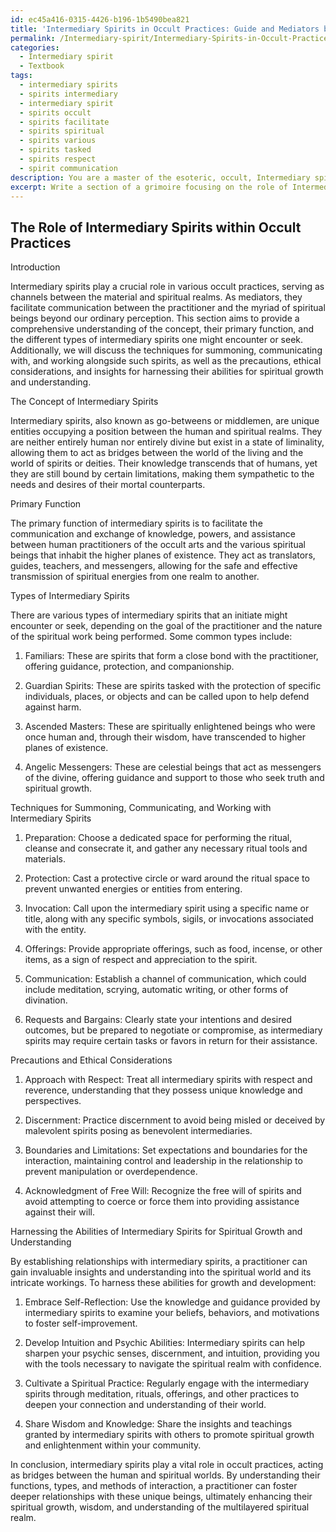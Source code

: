 ```yaml
---
id: ec45a416-0315-4426-b196-1b5490bea821
title: 'Intermediary Spirits in Occult Practices: Guide and Mediators between Realms'
permalink: /Intermediary-spirit/Intermediary-Spirits-in-Occult-Practices-Guide-and-Mediators-between-Realms/
categories:
  - Intermediary spirit
  - Textbook
tags:
  - intermediary spirits
  - spirits intermediary
  - intermediary spirit
  - spirits occult
  - spirits facilitate
  - spirits spiritual
  - spirits various
  - spirits tasked
  - spirits respect
  - spirit communication
description: You are a master of the esoteric, occult, Intermediary spirit and education, you have written many textbooks on the subject in ways that provide students with rich and deep understanding of the subject. You are being asked to write textbook-like sections on a topic and you do it with full context, explainability, and reliability in accuracy to the true facts of the topic at hand, in a textbook style that a student would easily be able to learn from, in a rich, engaging, and contextual way. Always include relevant context (such as formulas and history), related concepts, and in a way that someone can gain deep insights from.
excerpt: Write a section of a grimoire focusing on the role of Intermediary spirits within occult practices. Provide an overview of the concept, their primary function, and various types of Intermediary spirits that an initiate might encounter or seek. Elaborate on techniques for summoning, communicating with, and working alongside such spirits. Offer relevant precautions, ethical considerations, and insights into harnessing their abilities for spiritual growth and understanding.
---
```


## The Role of Intermediary Spirits within Occult Practices

Introduction

Intermediary spirits play a crucial role in various occult practices, serving as channels between the material and spiritual realms. As mediators, they facilitate communication between the practitioner and the myriad of spiritual beings beyond our ordinary perception. This section aims to provide a comprehensive understanding of the concept, their primary function, and the different types of intermediary spirits one might encounter or seek. Additionally, we will discuss the techniques for summoning, communicating with, and working alongside such spirits, as well as the precautions, ethical considerations, and insights for harnessing their abilities for spiritual growth and understanding.

The Concept of Intermediary Spirits

Intermediary spirits, also known as go-betweens or middlemen, are unique entities occupying a position between the human and spiritual realms. They are neither entirely human nor entirely divine but exist in a state of liminality, allowing them to act as bridges between the world of the living and the world of spirits or deities. Their knowledge transcends that of humans, yet they are still bound by certain limitations, making them sympathetic to the needs and desires of their mortal counterparts.

Primary Function

The primary function of intermediary spirits is to facilitate the communication and exchange of knowledge, powers, and assistance between human practitioners of the occult arts and the various spiritual beings that inhabit the higher planes of existence. They act as translators, guides, teachers, and messengers, allowing for the safe and effective transmission of spiritual energies from one realm to another.

Types of Intermediary Spirits

There are various types of intermediary spirits that an initiate might encounter or seek, depending on the goal of the practitioner and the nature of the spiritual work being performed. Some common types include:

1. Familiars: These are spirits that form a close bond with the practitioner, offering guidance, protection, and companionship.

2. Guardian Spirits: These are spirits tasked with the protection of specific individuals, places, or objects and can be called upon to help defend against harm.

3. Ascended Masters: These are spiritually enlightened beings who were once human and, through their wisdom, have transcended to higher planes of existence.

4. Angelic Messengers: These are celestial beings that act as messengers of the divine, offering guidance and support to those who seek truth and spiritual growth.

Techniques for Summoning, Communicating, and Working with Intermediary Spirits

1. Preparation: Choose a dedicated space for performing the ritual, cleanse and consecrate it, and gather any necessary ritual tools and materials.

2. Protection: Cast a protective circle or ward around the ritual space to prevent unwanted energies or entities from entering.

3. Invocation: Call upon the intermediary spirit using a specific name or title, along with any specific symbols, sigils, or invocations associated with the entity.

4. Offerings: Provide appropriate offerings, such as food, incense, or other items, as a sign of respect and appreciation to the spirit.

5. Communication: Establish a channel of communication, which could include meditation, scrying, automatic writing, or other forms of divination.

6. Requests and Bargains: Clearly state your intentions and desired outcomes, but be prepared to negotiate or compromise, as intermediary spirits may require certain tasks or favors in return for their assistance.

Precautions and Ethical Considerations

1. Approach with Respect: Treat all intermediary spirits with respect and reverence, understanding that they possess unique knowledge and perspectives.

2. Discernment: Practice discernment to avoid being misled or deceived by malevolent spirits posing as benevolent intermediaries.

3. Boundaries and Limitations: Set expectations and boundaries for the interaction, maintaining control and leadership in the relationship to prevent manipulation or overdependence.

4. Acknowledgment of Free Will: Recognize the free will of spirits and avoid attempting to coerce or force them into providing assistance against their will.

Harnessing the Abilities of Intermediary Spirits for Spiritual Growth and Understanding

By establishing relationships with intermediary spirits, a practitioner can gain invaluable insights and understanding into the spiritual world and its intricate workings. To harness these abilities for growth and development:

1. Embrace Self-Reflection: Use the knowledge and guidance provided by intermediary spirits to examine your beliefs, behaviors, and motivations to foster self-improvement.

2. Develop Intuition and Psychic Abilities: Intermediary spirits can help sharpen your psychic senses, discernment, and intuition, providing you with the tools necessary to navigate the spiritual realm with confidence.

3. Cultivate a Spiritual Practice: Regularly engage with the intermediary spirits through meditation, rituals, offerings, and other practices to deepen your connection and understanding of their world.

4. Share Wisdom and Knowledge: Share the insights and teachings granted by intermediary spirits with others to promote spiritual growth and enlightenment within your community.

In conclusion, intermediary spirits play a vital role in occult practices, acting as bridges between the human and spiritual worlds. By understanding their functions, types, and methods of interaction, a practitioner can foster deeper relationships with these unique beings, ultimately enhancing their spiritual growth, wisdom, and understanding of the multilayered spiritual realm.
